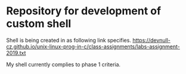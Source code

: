 # Repository for development of custom shell


Shell is being created in as following link specifies. 
https://devnull-cz.github.io/unix-linux-prog-in-c/class-assignments/labs-assignment-2019.txt


My shell currently complies to phase 1 criteria.
